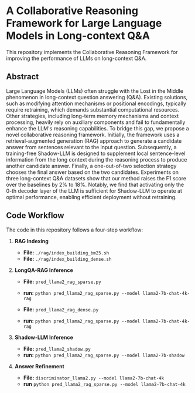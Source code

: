 # A Collaborative Reasoning Framework for Large Language Models in Long-context Q&A

This repository implements the Collaborative Reasoning Framework for improving the performance of LLMs on long-context Q\&A.

## Abstract

Large Language Models (LLMs) often struggle with the Lost in the Middle phenomenon in long-context question answering (Q\&A). Existing solutions, such as modifying attention mechanisms or positional encodings, typically require retraining, which demands substantial computational resources. Other strategies, including long-term memory mechanisms and context processing, heavily rely on auxiliary components and fail to fundamentally enhance the LLM's reasoning capabilities. To bridge this gap, we propose a novel collaborative reasoning framework. Initially, the framework uses a retrieval-augmented generation (RAG) approach to generate a candidate answer from sentences relevant to the input question. Subsequently, a training-free Shadow-LLM is designed to supplement local sentence-level information from the long context during the reasoning process to produce another candidate answer. Finally, a one-out-of-two selection strategy chooses the final answer based on the two candidates. Experiments on three long-context Q\&A datasets show that our method raises the F1 score over the baselines by 2% to 18%. Notably, we find that activating only the $0$-th decoder layer of the LLM is sufficient for Shadow-LLM to operate at optimal performance, enabling efficient deployment without retraining.

## Code Workflow

The code in this repository follows a four-step workflow:

1. **RAG Indexing**  
   - **File:** `./rag/index_building_bm25.sh`
   - **File:** `./rag/index_building_dense.sh`  

2. **LongQA-RAG Inference**  
   - **File:** `pred_llama2_rag_sparse.py`
   - **run:** `python pred_llama2_rag_sparse.py --model llama2-7b-chat-4k-rag`
   
   - **File:** `pred_llama2_rag_dense.py`
   - **run:** `python pred_llama2_rag_sparse.py --model llama2-7b-chat-4k-rag`

3. **Shadow-LLM Inference**  
   - **File:** `pred_llama2_shadow.py`
   - **run:** `python pred_llama2_rag_sparse.py --model llama2-7b-shadow`
  
4. **Answer Refinement**  
   - **File:** `discriminator_llama2.py --model llama2-7b-chat-4k`
   - **run** `python pred_llama2_rag_sparse.py --model llama2-7b-chat-4k`
